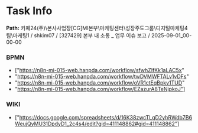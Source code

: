 # Task Info

**Path:** 카페24(주)\본사사업장\[CG]MI본부\마케팅센터\성장주도그룹\디지털마케팅4팀\마케팅1 / shkim07 / [327429] 본부 내 소통 _ 업무 이슈 보고 / 2025-09-01_00-00-00

### BPMN
- ["https://n8n-mi-015-web.hanpda.com/workflow/sfwhZIfKk1aLAC5x"
- "https://n8n-mi-015-web.hanpda.com/workflow/twDVMWFTALv1vDFs"
- "https://n8n-mi-015-web.hanpda.com/workflow/oVR1ctEqBpkv1TUD"
- "https://n8n-mi-015-web.hanpda.com/workflow/EZazurA8TeNjpkoJ"]

### WIKI
- ["https://docs.google.com/spreadsheets/d/16K38zwcTLqD2yhRWdb7B6WeujQyMU31DpdyD1_2c4s4/edit?gid=411148862#gid=411148862"]

